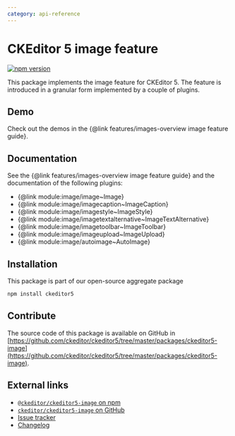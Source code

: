 ```yaml
---
category: api-reference
---
```


# CKEditor&nbsp;5 image feature

[![npm version](https://badge.fury.io/js/%40ckeditor%2Fckeditor5-image.svg)](https://www.npmjs.com/package/@ckeditor/ckeditor5-image)

This package implements the image feature for CKEditor&nbsp;5. The feature is introduced in a granular form implemented by a couple of plugins.

## Demo

Check out the demos in the {@link features/images-overview image feature guide}.

## Documentation

See the {@link features/images-overview image feature guide} and the documentation of the following plugins:

* {@link module:image/image~Image}
* {@link module:image/imagecaption~ImageCaption}
* {@link module:image/imagestyle~ImageStyle}
* {@link module:image/imagetextalternative~ImageTextAlternative}
* {@link module:image/imagetoolbar~ImageToolbar}
* {@link module:image/imageupload~ImageUpload}
* {@link module:image/autoimage~AutoImage}

## Installation

This package is part of our open-source aggregate package

```bash
npm install ckeditor5
```

## Contribute

The source code of this package is available on GitHub in [https://github.com/ckeditor/ckeditor5/tree/master/packages/ckeditor5-image](https://github.com/ckeditor/ckeditor5/tree/master/packages/ckeditor5-image).

## External links

* [`@ckeditor/ckeditor5-image` on npm](https://www.npmjs.com/package/@ckeditor/ckeditor5-image)
* [`ckeditor/ckeditor5-image` on GitHub](https://github.com/ckeditor/ckeditor5/tree/master/packages/ckeditor5-image)
* [Issue tracker](https://github.com/ckeditor/ckeditor5/issues)
* [Changelog](https://github.com/ckeditor/ckeditor5/blob/master/CHANGELOG.md)

